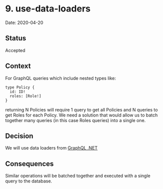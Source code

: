 # 9. use-data-loaders

Date: 2020-04-20

## Status

Accepted

## Context

For GraphQL queries which include nested types like: 

```
type Policy {
  id: ID!
  roles: [Role!]
}
```

returning N Policies will require 1 query to get all Policies and N queries to get Roles for each Policy. We need a solution that would allow us to batch together many queries (in this case Roles queries) into a single one.

## Decision

We will use data loaders from [GraphQL .NET](https://graphql-dotnet.github.io/docs/guides/dataloader/)

## Consequences

Similar operations will be batched together and executed with a single query to the database.
    